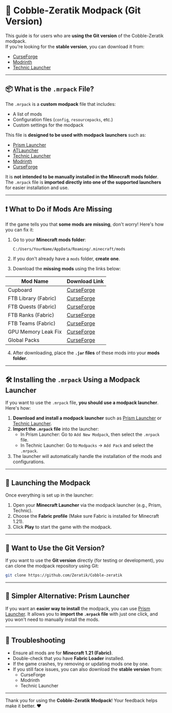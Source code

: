 # 🧱 Cobble-Zeratik Modpack (Git Version)

This guide is for users who are **using the Git version** of the Cobble-Zeratik modpack.  
If you're looking for the **stable version**, you can download it from:

- [CurseForge](https://www.curseforge.com/minecraft/modpacks/cobblezeratik)
- [Modrinth](https://modrinth.com/modpack/cobblezeratik)
- [Technic Launcher](https://www.technicpack.net/modpack/cobble-zeratik.2003945)

---

## 📦 What is the `.mrpack` File?

The `.mrpack` is a **custom modpack** file that includes:
- A list of mods
- Configuration files (`config`, `resourcepacks`, etc.)
- Custom settings for the modpack

This file is **designed to be used with modpack launchers** such as:
- [Prism Launcher](https://prismlauncher.org/)
- [ATLauncher](https://atlauncher.com/)
- [Technic Launcher](https://www.technicpack.net/)
- [Modrinth](https://modrinth.com/)
- [CurseForge](https://www.curseforge.com/)

It is **not intended to be manually installed in the Minecraft mods folder**. The `.mrpack` file is **imported directly into one of the supported launchers** for easier installation and use.

---

## ❗ What to Do if Mods Are Missing

If the game tells you that **some mods are missing**, don't worry! Here's how you can fix it:

1. Go to your **Minecraft mods folder**:
   ```
   C:/Users/YourName/AppData/Roaming/.minecraft/mods
   ```

2. If you don't already have a `mods` folder, **create one**.

3. Download the **missing mods** using the links below:

| Mod Name              | Download Link                                                                 |
|-----------------------|-------------------------------------------------------------------------------|
| Cupboard              | [CurseForge](https://www.curseforge.com/minecraft/mc-mods/cupboard/files)     |
| FTB Library (Fabric)  | [CurseForge](https://www.curseforge.com/minecraft/mc-mods/ftb-library-fabric) |
| FTB Quests (Fabric)   | [CurseForge](https://www.curseforge.com/minecraft/mc-mods/ftb-quests-fabric)  |
| FTB Ranks (Fabric)    | [CurseForge](https://www.curseforge.com/minecraft/mc-mods/ftb-ranks-fabric)   |
| FTB Teams (Fabric)    | [CurseForge](https://www.curseforge.com/minecraft/mc-mods/ftb-teams-fabric)   |
| GPU Memory Leak Fix   | [CurseForge](https://www.curseforge.com/minecraft/mc-mods/fix-gpu-memory-leak)|
| Global Packs          | [CurseForge](https://www.curseforge.com/minecraft/mc-mods/drp-global-datapack)|
4. After downloading, place the **`.jar` files** of these mods into your **mods folder**.

---

## 🛠️ Installing the `.mrpack` Using a Modpack Launcher

If you want to use the `.mrpack` file, **you should use a modpack launcher**. Here's how:

1. **Download and install a modpack launcher** such as [Prism Launcher](https://prismlauncher.org/) or [Technic Launcher](https://www.technicpack.net/).
2. **Import the `.mrpack` file** into the launcher:
   - In Prism Launcher: Go to `Add New Modpack`, then select the `.mrpack` file.
   - In Technic Launcher: Go to `Modpacks` → `Add Pack` and select the `.mrpack`.
3. The launcher will automatically handle the installation of the mods and configurations.

---

## 🚀 Launching the Modpack

Once everything is set up in the launcher:

1. Open your **Minecraft Launcher** via the modpack launcher (e.g., Prism, Technic).
2. Choose the **Fabric profile** (Make sure Fabric is installed for Minecraft 1.21).
3. Click **Play** to start the game with the modpack.

---

## 🔧 Want to Use the Git Version?

If you want to use the **Git version** directly (for testing or development), you can clone the modpack repository using Git:

```bash
git clone https://github.com/Zeratik/Cobble-zeratik
```

---

## 🧵 Simpler Alternative: Prism Launcher

If you want an **easier way to install** the modpack, you can use [Prism Launcher](https://prismlauncher.org/). It allows you to **import the `.mrpack` file** with just one click, and you won't need to manually install the mods.

---

## 🛑 Troubleshooting

- Ensure all mods are for **Minecraft 1.21 (Fabric)**.
- Double-check that you have **Fabric Loader** installed.
- If the game crashes, try removing or updating mods one by one.
- If you still face issues, you can also download the **stable version** from:
  - CurseForge
  - Modrinth
  - Technic Launcher

---

Thank you for using the **Cobble-Zeratik Modpack**! Your feedback helps make it better. ❤️
